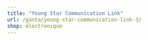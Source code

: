 ```yaml
---
title: "Young Star Communication Link"
url: /ganta/young-star-communication-link-3/
shop: électronique
---
```

